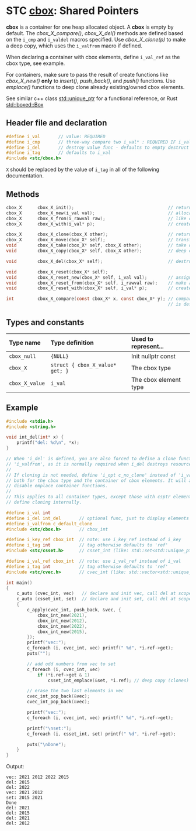 # STC [cbox](../include/stc/cbox.h): Shared Pointers

**cbox** is a container for one heap allocated object. A **cbox** is empty by default.
The *cbox_X_compare()*, *cbox_X_del()* methods are defined based on the `i_cmp`
and `i_valdel` macros specified. Use *cbox_X_clone(p)* to make a deep copy, which
uses the `i_valfrom` macro if defined.

When declaring a container with cbox elements, define `i_val_ref` as the cbox type, see example.

For containers, make sure to pass the result of create functions like *cbox_X_new()* **only** to 
*insert()*, *push_back()*, and *push()* functions. Use *emplace()* functions to deep clone 
already existing/owned cbox elements.

See similar c++ class [std::unique_ptr](https://en.cppreference.com/w/cpp/memory/unique_ptr) for a functional reference, or Rust [std::boxed::Box](https://doc.rust-lang.org/std/boxed/struct.Box.html)

## Header file and declaration

```c
#define i_val       // value: REQUIRED
#define i_cmp       // three-way compare two i_val* : REQUIRED IF i_val is a non-integral type
#define i_del       // destroy value func - defaults to empty destruct
#define i_tag       // defaults to i_val
#include <stc/cbox.h>
```
`X` should be replaced by the value of `i_tag` in all of the following documentation.

## Methods
```c
cbox_X      cbox_X_init();                                    // return an empty cbox
cbox_X      cbox_X_new(i_val val);                            // allocate new heap object with val. Take ownership of val.
cbox_X      cbox_X_from(i_rawval raw);                        // like cbox_X_new(), but create owned value from raw.
cbox_X      cbox_X_with(i_val* p);                            // create a cbox from a pointer. Takes ownership of p.

cbox_X      cbox_X_clone(cbox_X other);                       // return deep copied clone
cbox_X      cbox_X_move(cbox_X* self);                        // transfer ownership to another cbox.
void        cbox_X_take(cbox_X* self, cbox_X other);          // take ownership of other.
void        cbox_X_copy(cbox_X* self, cbox_X other);          // deep copy to self

void        cbox_X_del(cbox_X* self);                         // destruct the contained object and free's it.

void        cbox_X_reset(cbox_X* self);   
void        cbox_X_reset_new(cbox_X* self, i_val val);        // assign new cbox with value. Takes ownership of val.
void        cbox_X_reset_from(cbox_X* self, i_rawval raw);    // make and assign new cbox from raw value. 
void        cbox_X_reset_with(cbox_X* self, i_val* p);        // create cbox with pointer p. Takes ownership of p.

int         cbox_X_compare(const cbox_X* x, const cbox_X* y); // compares pointer addresses if 'i_opt c_no_compare'
                                                              // is defined. Otherwise uses 'i_cmp' or default compare.
```
## Types and constants

| Type name          | Type definition                                               | Used to represent...     |
|:-------------------|:--------------------------------|:------------------------|
| `cbox_null`        | `{NULL}`                        | Init nullptr const      |
| `cbox_X`           | `struct { cbox_X_value* get; }` | The cbox type           |
| `cbox_X_value`     | `i_val`                         | The cbox element type   |

## Example

```c
#include <stdio.h>
#include <string.h>

void int_del(int* x) {
    printf("del: %d\n", *x);
}

// When 'i_del' is defined, you are also forced to define a clone function with
// 'i_valfrom', as it is normally required when i_del destroys resources.
//
// If cloning is not needed, define 'i_opt c_no_clone' instead of 'i_valfrom'
// both for the cbox type and the container of cbox elements. It will also 
// disable emplace container functions.
//
// This applies to all container types, except those with csptr elements, as they
// define cloning internally.

#define i_val int
#define i_del int_del       // optional func, just to display elements destroyed
#define i_valfrom c_default_clone
#include <stc/cbox.h>       // cbox_int

#define i_key_ref cbox_int  // note: use i_key_ref instead of i_key
#define i_tag int           // tag otherwise defaults to 'ref'
#include <stc/csset.h>      // csset_int (like: std::set<std::unique_ptr<int>>)

#define i_val_ref cbox_int  // note: use i_val_ref instead of i_val
#define i_tag int           // tag otherwise defaults to 'ref'
#include <stc/cvec.h>       // cvec_int (like: std::vector<std::unique_ptr<int>>)

int main()
{
    c_auto (cvec_int, vec)   // declare and init vec, call del at scope exit
    c_auto (csset_int, set)  // declare and init set, call del at scope exit
    {
        c_apply(cvec_int, push_back, &vec, {
            cbox_int_new(2021),
            cbox_int_new(2012),
            cbox_int_new(2022),
            cbox_int_new(2015),
        });
        printf("vec:");
        c_foreach (i, cvec_int, vec) printf(" %d", *i.ref->get);
        puts("");

        // add odd numbers from vec to set
        c_foreach (i, cvec_int, vec)
            if (*i.ref->get & 1)
                csset_int_emplace(&set, *i.ref); // deep copy (clones) *i.ref object

        // erase the two last elements in vec
        cvec_int_pop_back(&vec);
        cvec_int_pop_back(&vec);

        printf("vec:");
        c_foreach (i, cvec_int, vec) printf(" %d", *i.ref->get);

        printf("\nset:");
        c_foreach (i, csset_int, set) printf(" %d", *i.ref->get);

        puts("\nDone");
    }
}
```
Output:
```
vec: 2021 2012 2022 2015
del: 2015
del: 2022
vec: 2021 2012
set: 2015 2021
Done
del: 2021
del: 2015
del: 2021
del: 2012
```
